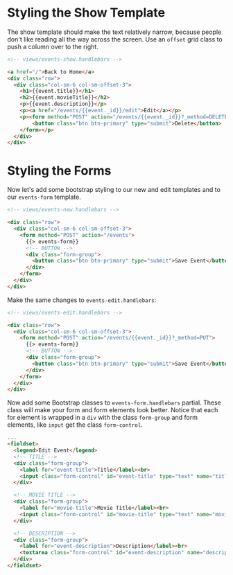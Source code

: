 # Styling the Show Template

The show template should make the text relatively narrow, because people don't like reading all the way across the screen. Use an `offset` grid class to push a column over to the right.

```html
<!-- views/events-show.handlebars -->

<a href="/">Back to Home</a>
<div class="row">
  <div class="col-sm-6 col-sm-offset-3">
    <h1>{{event.title}}</h1>
    <h2>{{event.movieTitle}}</h2>
    <p>{{event.description}}</p>
    <p><a href="/events/{{event._id}}/edit">Edit</a></p>
    <p><form method="POST" action="/events/{{event._id}}?_method=DELETE">
        <button class="btn btn-primary" type="submit">Delete</button>
    </form></p>
  </div>
</div>
```

# Styling the Forms

Now let's add some bootstrap styling to our new and edit templates and to our `events-form` template.

```html
<!-- views/events-new.handlebars -->

<div class="row">
  <div class="col-sm-6 col-sm-offset-3">
    <form method="POST" action="/events">
      {{> events-form}}
      <!-- BUTTON -->
      <div class="form-group">
        <button class="btn btn-primary" type="submit">Save Event</button>
      </div>
    </form>
  </div>
</div>
```

Make the same changes to `events-edit.handlebars`:

```html
<!-- views/events-edit.handlebars -->

<div class="row">
  <div class="col-sm-6 col-sm-offset-3">
    <form method="POST" action="/events/{{event._id}}?_method=PUT">
      {{> events-form}}
      <!-- BUTTON -->
      <div class="form-group">
        <button class="btn btn-primary" type="submit">Save Event</button>
      </div>
    </form>
  </div>
</div>

```

Now add some Bootstrap classes to `events-form.handlebars` partial. These class will make your form and form elements look better. Notice that each for element is wrapped in a `div` with the class `form-group` and form elements, like `input` get the class `form-control`.

```html
...
<fieldset>
  <legend>Edit Event</legend>
  <!-- TITLE -->
  <div class="form-group">
    <label for="event-title">Title</label><br>
    <input class="form-control" id="event-title" type="text" name="title" value="{{event.title}}"/>
  </div>

  <!-- MOVIE TITLE -->
  <div class="form-group">
    <label for="movie-title">Movie Title</label><br>
    <input class="form-control" id="movie-title" type="text" name="movieTitle" value="{{event.movieTitle}}" />
  </div>

  <!-- DESCRIPTION -->
  <div class="form-group">
    <label for="event-description">Description</label><br>
    <textarea class="form-control" id="event-description" name="description" rows="10" />{{event.description}}</textarea>
  </div>
</fieldset>
```
